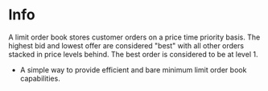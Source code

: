 # Info
A limit order book stores customer orders on a price time priority basis. 
The highest bid and lowest offer are considered "best" with all other orders stacked in price levels behind. The best order is considered to be at level 1.

* A simple way to provide efficient and bare minimum limit order book capabilities.
